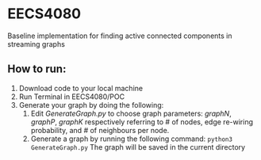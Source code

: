 # EECS4080
Baseline implementation for finding active connected components in streaming graphs

## How to run:
1. Download code to your local machine
1. Run Terminal in EECS4080/POC
1. Generate your graph by doing the following:
    1. Edit *GenerateGraph.py* to choose graph parameters: *graphN*, *graphP*, *graphK* respectively referring to # of nodes, edge re-wiring probability, and # of neighbours per node.
    1. Generate a graph by running the following command: `python3 GenerateGraph.py` The graph will be saved in the current directory
    

  
